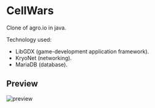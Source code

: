 CellWars
=============
Clone of agro.io in java.

Technology used: 
* LibGDX (game-development application framework).
* KryoNet (networking).
* MariaDB (database).

Preview
-------
![preview](core/assets/preview.gif)
